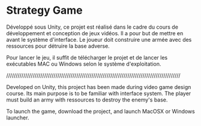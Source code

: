 # Strategy Game

Développé sous Unity, ce projet est réalisé dans le cadre du cours de développement et conception de jeux vidéos.
Il a pour but de mettre en avant le système d'interface. Le joueur doit construire une armée avec des ressources pour détruire la base adverse.

Pour lancer le jeu, il suffit de télécharger le projet et de lancer les exécutables MAC ou Windows selon le système d'exploitation.

////////////////////////////////////////////////////////////////////////////////////////////

Developed on Unity, this project has been made during video game design course.
Its main purpose is to be familiar with interface system. The player must build an army with ressources to destroy the enemy's base.

To launch the game, download the project, and launch MacOSX or Windows launcher.
